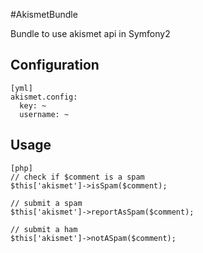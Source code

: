 #AkismetBundle

Bundle to use akismet api in Symfony2

## Configuration


    [yml]
    akismet.config:
      key: ~
      username: ~
      
      
## Usage


    [php]
    // check if $comment is a spam
    $this['akismet']->isSpam($comment);
    
    // submit a spam
    $this['akismet']->reportAsSpam($comment);
    
    // submit a ham
    $this['akismet']->notASpam($comment);